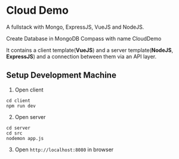# Cloud Demo
A fullstack with Mongo, ExpressJS, VueJS and NodeJS.

Create Database in MongoDB Compass with name CloudDemo

It contains a client template(**VueJS**) and a server template(**NodeJS**, **ExpressJS**) and a connection between them via an API layer.


## Setup Development Machine

1. Open client
```
cd client
npm run dev
```

2. Open server
```
cd server
cd src
nodemon app.js
```

3. Open `http://localhost:8080` in browser
